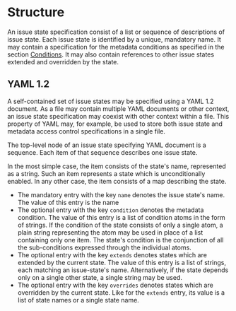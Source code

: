 # Structure

An issue state specification consist of a list or sequence of descriptions of
issue state. Each issue state is identified by a unique, mandatory name.
It may contain a specification for the metadata conditions as specified in the
section [Conditions](Conditions.md). It may also contain references to other
issue states extended and overridden by the state.


## YAML 1.2

A self-contained set of issue states may be specified using a YAML 1.2 document.
As a file may contain multiple YAML documents or other context, an issue state
specification may coexist with other context within a file. This property of
YAML may, for example, be used to store both issue state and metadata access
control specifications in a single file.

The top-level node of an issue state specifying YAML document is a sequence.
Each item of that sequence describes one issue state.

In the most simple case, the item consists of the state's name, represented as a
string. Such an item represents a state which is unconditionally enabled. In any
other case, the item consists of a map describing the state.

 * The mandatory entry with the key `name` denotes the issue state's name. The
   value of this entry is the name
 * The optional entry with the key `condition` denotes the metadata condition.
   The value of this entry is a list of condition atoms in the form of strings.
   If the condition of the state consists of only a single atom, a plain string
   representing the atom may be used in place of a list containing only one
   item. The state's condition is the conjunction of all the sub-conditions
   expressed through the individual atoms.
 * The optional entry with the key `extends` denotes states which are extended
   by the current state. The value of this entry is a list of strings, each
   matching an issue-state's name. Alternatively, if the state depends only on a
   single other state, a single string may be used.
 * The optional entry with the key `overrides` denotes states which are
   overridden by the current state. Like for the `extends` entry, its value is a
   list of state names or a single state name.

